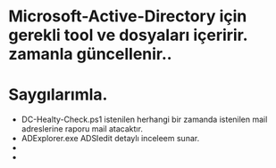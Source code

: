 # Microsoft-Active-Directory için gerekli tool ve dosyaları içeririr. zamanla güncellenir..
# Saygılarımla.

- DC-Healty-Check.ps1 istenilen herhangi bir zamanda istenilen mail adreslerine raporu mail atacaktır.
- ADExplorer.exe ADSIedit detaylı inceleem sunar.
- 
-
